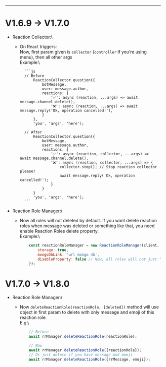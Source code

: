 


---
#  V1.6.9 ->  V1.7.0

- Reaction Collector:\
    - On React triggers:\
        Now, first param given is `collector` (`controller` if you're using menu), then all other args\
            Example:\

            ```js 
            // Before
                ReactionCollector.question({
                    botMessage,
                    user: message.author,
                    reactions: {
                        '✅': async (reaction, ...args) => await message.channel.delete(),
                        '❌': async (reaction, ...args) => await message.reply('Ok, operation cancelled!'),
                    }
                },
                'you', 'args', 'here');

            // After
                ReactionCollector.question({
                    botMessage,
                    user: message.author,
                    reactions: {
                        '✅': async (reaction, collector, ...args) => await message.channel.delete(),
                        '❌': async (reaction, collector, ...args) => {
                            collector.stop(); // Stop reaction collector please!
                            await message.reply('Ok, operation cancelled!');
                        }
                    }
                }
                'you', 'args', 'here');
            ```

- Reaction Role Manager:\
    - Now all roles will not deleted by default. If you want delete reaction roles when message was deleted or something like that, you need enable Reaction Roles delete property.\
        Example:\

        ```js 
            const reactionRoleManager = new ReactionRoleManager(client, {
                storage: true, 
                mongoDbLink: 'url mongo db',
                disableProperty: false // Now, all roles will not just 'disabled', it will be deleted.
            });
        ```


# V1.7.0 -> V1.8.0

- Reaction Role Manager:\
    - Now `deleteReactionRole(reactionRole, [deleted])` method will use object in first param to delete with only message and emoji of this reaction role.\
        E.g:\
        
        ```js
            // Before
            await rrManager.deleteReactionRole(reactionRole);

            // Now
            await rrManager.deleteReactionRole({reactionRole});
            // Or just delete if you have message and emoji
            await rrManager.deleteReactionRole({rrMessage, emoji});
        ```
